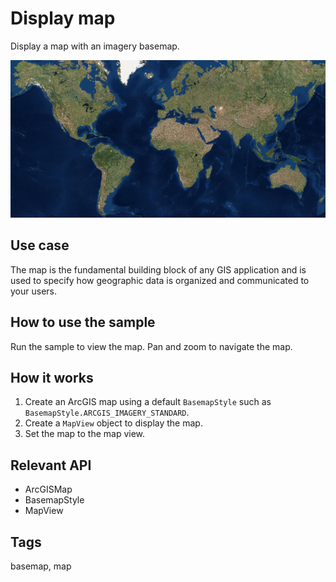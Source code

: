 # Display map

Display a map with an imagery basemap.

![Image of display map](DisplayRouteLayer.png)

## Use case

The map is the fundamental building block of any GIS application and is used to specify how geographic data is organized and communicated to your users.

## How to use the sample

Run the sample to view the map. Pan and zoom to navigate the map.

## How it works

1. Create an ArcGIS map using a default `BasemapStyle` such as `BasemapStyle.ARCGIS_IMAGERY_STANDARD`.
2. Create a `MapView` object to display the map.
3. Set the map to the map view.

## Relevant API

* ArcGISMap
* BasemapStyle
* MapView

## Tags

basemap, map
